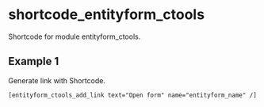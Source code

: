 # shortcode_entityform_ctools
Shortcode for module entityform_ctools.

## Example 1

Generate link with Shortcode.

~~~
[entityform_ctools_add_link text="Open form" name="entityform_name" /]
~~~
